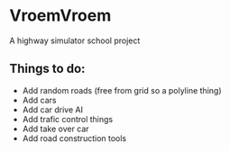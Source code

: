 # VroemVroem
A highway simulator school project

## Things to do:
- Add random roads (free from grid so a polyline thing)
- Add cars
- Add car drive AI
- Add trafic control things
- Add take over car
- Add road construction tools
